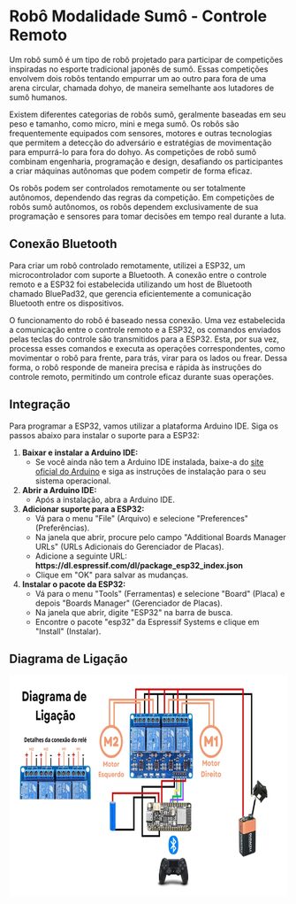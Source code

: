 <h1>Robô Modalidade Sumô - Controle Remoto</h1>
<p>
  Um robô sumô é um tipo de robô projetado para participar de competições inspiradas no esporte tradicional japonês de sumô. Essas competições envolvem dois robôs tentando empurrar um ao outro para fora de uma arena circular, chamada dohyo, de maneira semelhante aos lutadores de sumô humanos.
</p>
<p>
  Existem diferentes categorias de robôs sumô, geralmente baseadas em seu peso e tamanho, como micro, mini e mega sumô. Os robôs são frequentemente equipados com sensores, motores e outras tecnologias que permitem a detecção do adversário e estratégias de movimentação para empurrá-lo para fora do dohyo. As competições de robô sumô combinam engenharia, programação e design, desafiando os participantes a criar máquinas autônomas que podem competir de forma eficaz.
</p>
<p>
  Os robôs podem ser controlados remotamente ou ser totalmente autônomos, dependendo das regras da competição. Em competições de robôs sumô autônomos, os robôs dependem exclusivamente de sua programação e sensores para tomar decisões em tempo real durante a luta.
</p>

<h2>Conexão Bluetooth</h2>
<p>
  Para criar um robô controlado remotamente, utilizei a ESP32, um microcontrolador com suporte a Bluetooth. A conexão entre o controle remoto e a ESP32 foi estabelecida utilizando um host de Bluetooth chamado BluePad32, que gerencia eficientemente a comunicação Bluetooth entre os dispositivos.
</p>
<p>
  O funcionamento do robô é baseado nessa conexão. Uma vez estabelecida a comunicação entre o controle remoto e a ESP32, os comandos enviados pelas teclas do controle são transmitidos para a ESP32. Esta, por sua vez, processa esses comandos e executa as operações correspondentes, como movimentar o robô para frente, para trás, virar para os lados ou frear. Dessa forma, o robô responde de maneira precisa e rápida às instruções do controle remoto, permitindo um controle eficaz durante suas operações.
</p>

<h2>Integração</h2>
<p>
  Para programar a ESP32, vamos utilizar a plataforma Arduino IDE. Siga os passos abaixo para instalar o suporte para a ESP32:
  <ol>
    <li>
      <strong>Baixar e instalar a Arduino IDE:</strong>
      <ul>
        <li>
          Se você ainda não tem a Arduino IDE instalada, baixe-a do <a href="https://www.arduino.cc/en/software">site oficial do Arduino</a> e siga as instruções de instalação para o seu sistema operacional.
        </li>
      </ul>
    </li>
    <li>
      <strong>Abrir a Arduino IDE:</strong>
      <ul>
        <li>Após a instalação, abra a Arduino IDE.</li>
      </ul>
    </li>
    <li>
      <strong>Adicionar suporte para a ESP32:</strong>
      <ul>
        <li>Vá para o menu "File" (Arquivo) e selecione "Preferences" (Preferências).</li>
        <li>Na janela que abrir, procure pelo campo "Additional Boards Manager URLs" (URLs Adicionais do Gerenciador de Placas).</li>
        <li>Adicione a seguinte URL: <strong>https://dl.espressif.com/dl/package_esp32_index.json</strong></li>
        <li>Clique em "OK" para salvar as mudanças.</li>
      </ul>
    </li>
    <li>
      <strong>Instalar o pacote da ESP32:</strong>
      <ul>
        <li>Vá para o menu "Tools" (Ferramentas) e selecione "Board" (Placa) e depois "Boards Manager" (Gerenciador de Placas).</li>
        <li>Na janela que abrir, digite "ESP32" na barra de busca.</li>
        <li>Encontre o pacote "esp32" da Espressif Systems e clique em "Install" (Instalar).</li>
      </ul>
    </li>
  </ol>
</p>


<h2>Diagrama de Ligação</h2>
<img src="https://github.com/pedro4896/RoboSumo/blob/main/Diagrama_conexao.jpg" height="400px" align="center">
